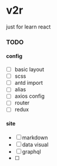 # v2r
just for learn react



### TODO
#### config
- [ ] basic layout 
- [ ] scss
- [ ] antd import
- [ ] alias
- [ ] axios config
- [ ] router
- [ ] redux

#### site
- [ ] markdown
- [ ] data visual
- [ ] graphql
- [ ] 
